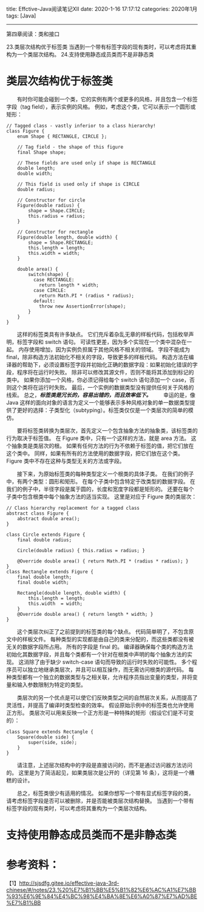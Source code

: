 title: Effctive-Java阅读笔记XII
date: 2020-1-16 17:17:12
categories: 2020年1月
tags: [Java]

---

第四章阅读：类和接口

23.类层次结构优于标签类
当遇到一个带有标签字段的现有类时，可以考虑将其重构为一个类层次结构。
24.支持使用静态成员类而不是非静态类


<!-- more -->

# 类层次结构优于标签类
　　有时你可能会碰到一个类，它的实例有两个或更多的风格，并且包含一个标签字段（tag field），表示实例的风格。 例如，考虑这个类，它可以表示一个圆形或矩形：

    // Tagged class - vastly inferior to a class hierarchy!
    class Figure {
        enum Shape { RECTANGLE, CIRCLE };

        // Tag field - the shape of this figure
        final Shape shape;

        // These fields are used only if shape is RECTANGLE
        double length;
        double width;

        // This field is used only if shape is CIRCLE
        double radius;

        // Constructor for circle
        Figure(double radius) {
            shape = Shape.CIRCLE;
            this.radius = radius;
        }

        // Constructor for rectangle
        Figure(double length, double width) {
            shape = Shape.RECTANGLE;
            this.length = length;
            this.width = width;
        }

        double area() {
            switch(shape) {
              case RECTANGLE:
                return length * width;
              case CIRCLE:
                return Math.PI * (radius * radius);
              default:
                throw new AssertionError(shape);
            }
        }
    }

　　这样的标签类具有许多缺点。 它们充斥着杂乱无章的样板代码，包括枚举声明，标签字段和 switch 语句。 可读性更差，因为多个实现在一个类中混杂在一起。 内存使用增加，因为实例负担属于其他风格不相关的领域。 字段不能成为 final，除非构造方法初始化不相关的字段，导致更多的样板代码。 构造方法在编译器的帮助下，必须设置标签字段并初始化正确的数据字段：如果初始化错误的字段，程序将在运行时失败。 除非可以修改其源文件，否则不能将其添加到标记的类中。 如果你添加一个风格，你必须记得给每个 switch 语句添加一个 case，否则这个类将在运行时失败。 最后，一个实例的数据类型没有提供任何关于风格的线索。 总之，***标签类是冗长的，容易出错的，而且效率低下。***
　　幸运的是，像 Java 这样的面向对象的语言为定义一个能够表示多种风格对象的单一数据类型提供了更好的选择：子类型化（subtyping）。标签类仅仅是一个类层次的简单的模仿。

　　要将标签类转换为类层次，首先定义一个包含抽象方法的抽象类，该标签类的行为取决于标签值。 在 Figure 类中，只有一个这样的方法，就是 area 方法。 这个抽象类是类层次的根。 如果有任何方法的行为不依赖于标签的值，把它们放在这个类中。 同样，如果有所有的方法使用的数据字段，把它们放在这个类。Figure 类中不存在这种与类型无关的方法或字段。

　　接下来，为原始标签类的每种类型定义一个根类的具体子类。 在我们的例子中，有两个类型：圆形和矩形。 在每个子类中包含特定于改类型的数据字段。 在我们的例子中，半径字段是属于圆的，长度和宽度字段都是矩形的。 还要在每个子类中包含根类中每个抽象方法的适当实现。 这里是对应于 Figure 类的类层次：

    // Class hierarchy replacement for a tagged class
    abstract class Figure {
        abstract double area();
    }

    class Circle extends Figure {
        final double radius;

        Circle(double radius) { this.radius = radius; }

        @Override double area() { return Math.PI * (radius * radius); }
    }
    class Rectangle extends Figure {
        final double length;
        final double width;

        Rectangle(double length, double width) {
            this.length = length;
            this.width  = width;
        }
        @Override double area() { return length * width; }
    }

　　这个类层次纠正了之前提到的标签类的每个缺点。 代码简单明了，不包含原文中的样板文件。 每种类型的实现都是由自己的类来分配的，而这些类都没有被无关的数据字段所占用。 所有的字段是 final 的。 编译器确保每个类的构造方法初始化其数据字段，并且每个类都有一个针对在根类中声明的每个抽象方法的实现。 这消除了由于缺少 switch-case 语句而导致的运行时失败的可能性。 多个程序员可以独立地继承类层次，并且可以相互操作，而无需访问根类的源代码。 每种类型都有一个独立的数据类型与之相关联，允许程序员指出变量的类型，并将变量和输入参数限制为特定的类型。

　　类层次的另一个优点是可以使它们反映类型之间的自然层次关系，从而提高了灵活性，并提高了编译时类型检查的效率。 假设原始示例中的标签类也允许使用正方形。 类层次可以用来反映一个正方形是一种特殊的矩形（假设它们是不可变的）：

    class Square extends Rectangle {
        Square(double side) {
            super(side, side);
        }
    }
　　请注意，上述层次结构中的字段是直接访问的，而不是通过访问器方法访问的。 这里是为了简洁起见，如果类层次是公开的（详见第 16 条），这将是一个糟糕的设计。

　　总之，标签类很少有适用的情况。 如果你想写一个带有显式标签字段的类，请考虑标签字段是否可以被删除，并是否能被类层次结构替换。 当遇到一个带有标签字段的现有类时，可以考虑将其重构为一个类层次结构。

# 支持使用静态成员类而不是非静态类




# 参考资料：
【1】http://sjsdfg.gitee.io/effective-java-3rd-chinese/#/notes/23.%20%E7%B1%BB%E5%B1%82%E6%AC%A1%E7%BB%93%E6%9E%84%E4%BC%98%E4%BA%8E%E6%A0%87%E7%AD%BE%E7%B1%BB
